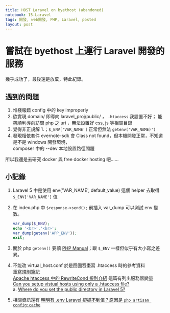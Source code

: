 ```yaml
---
title: HOST Laravel on byethost (abandoned)
notebook: 15.Laravel
tags: 開發, web開發, PHP, Laravel, posted
layout: post
---
```


# 嘗試在 byethost 上運行 Laravel 開發的服務
幾乎成功了，最後還是放棄，特此紀錄。

## 遇到的問題  

1. 堆棧報錯 config 中的 key improperly
2. 欲實現 domain/ 即導向 laravel_proj/public/ ， `.htaccess` 我設置不好；
   能夠順利導向訪問 php 之 uri ，無法設置好 css, js 等相關目錄
3. 覺得非正規解 1.；`$_ENV['VAR_NAME']` 正常但無法 `getenv('VAR_NAME)')`
4. 發現相依套件 evernote-sdk 會 Class not found，但本機開發正常，不知道是不是 windows 開發環境，  
   composer 中的 --dev 本地設置路徑問題

所以我還是去研究 docker 與 free docker hosting 吧……

## 小記錄
1. Laravel 5 中是使用 env('VAR_NAME', default_value) 這個 helper 去取得 `$_ENV['VAR_NAME']` 值
2. 在 index.php 中 `$response->send();` 前插入 var_dump 可以測試 env 變數。
   
   ```php
   var_dump($_ENV);
   echo '<br>','<br>';
   var_dump(getenv('APP_ENV'));
   exit;
   ```

3. 關於 php `getenv()` 要讀 [PHP Manual](http://php.net/manual/en/function.getenv.php)；跟 `$_ENV` 一樣但似乎有大小寫之差異。

4. 不能改 virtual_host.conf 於是囫圇吞棗寫 .htaccess 時的參考資料  
   [重寫規則筆記](https://blog.hinablue.me/apache-note-about-some-rewrite-note-2011-05/)  
   [Apache htaccess 中的 RewriteCond 規則介紹](http://inspiregate.com/internet/host-setting/256-apache-htaccess-rules-introduced-in-rewritecond.html) 這篇有列出服務器變量  
   [Can you setup vistual hosts using only a .htaccess file?](https://www.sitepoint.com/community/t/can-you-setup-vistual-hosts-using-only-a-htaccess-file/72462)  
   a. [Where do you set the public directory in Laravel 5?](https://laracasts.com/discuss/channels/general-discussion/where-do-you-set-public-directory-laravel-5)

5. 相關資訊還有 [明明有 .env Laravel 卻抓不到值？原因是 `php artisan config:cache`](https://blog.tanteng.me/2016/12/laravel-env-null/)